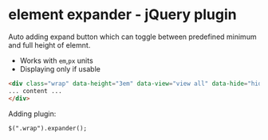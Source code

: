 # element expander - jQuery plugin

Auto adding expand button which can toggle between predefined minimum and full height of elemnt. 

- Works with `em`,`px` units 
- Displaying only if usable

```html
<div class="wrap" data-height="3em" data-view="view all" data-hide="hide me">
... content ...
</div>
```

Adding plugin:

```jquery
$(".wrap").expander();
```

